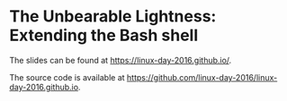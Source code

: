 # The Unbearable Lightness: Extending the Bash shell

The slides can be found at https://linux-day-2016.github.io/.

The source code is available at https://github.com/linux-day-2016/linux-day-2016.github.io.
